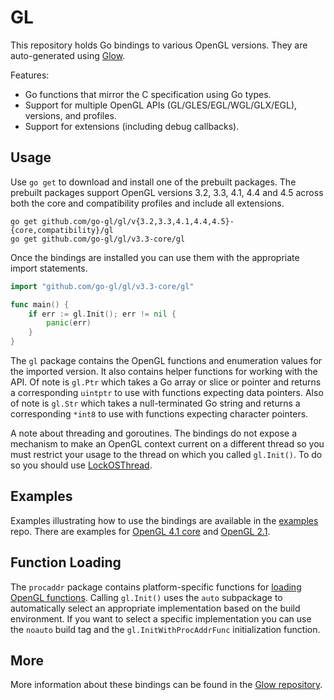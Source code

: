 GL
==

This repository holds Go bindings to various OpenGL versions. They are auto-generated using [Glow](github.com/go-gl/glow).

Features:
- Go functions that mirror the C specification using Go types.
- Support for multiple OpenGL APIs (GL/GLES/EGL/WGL/GLX/EGL), versions, and profiles.
- Support for extensions (including debug callbacks).

Usage
-----

Use `go get` to download and install one of the prebuilt packages. The prebuilt packages support OpenGL versions 3.2, 3.3, 4.1, 4.4 and 4.5 across both the core and compatibility profiles and include all extensions.

    go get github.com/go-gl/gl/v{3.2,3.3,4.1,4.4,4.5}-{core,compatibility}/gl
    go get github.com/go-gl/gl/v3.3-core/gl

Once the bindings are installed you can use them with the appropriate import statements.

```Go
import "github.com/go-gl/gl/v3.3-core/gl"

func main() {
	if err := gl.Init(); err != nil {
		panic(err)
	}
}
```

The `gl` package contains the OpenGL functions and enumeration values for the imported version. It also contains helper functions for working with the API. Of note is `gl.Ptr` which takes a Go array or slice or pointer and returns a corresponding `uintptr` to use with functions expecting data pointers. Also of note is `gl.Str` which takes a null-terminated Go string and returns a corresponding `*int8` to use with functions expecting character pointers.

A note about threading and goroutines. The bindings do not expose a mechanism to make an OpenGL context current on a different thread so you must restrict your usage to the thread on which you called `gl.Init()`. To do so you should use [LockOSThread](https://code.google.com/p/go-wiki/wiki/LockOSThread).

Examples
--------

Examples illustrating how to use the bindings are available in the [examples](https://github.com/go-gl/examples) repo. There are examples for [OpenGL 4.1 core](https://github.com/go-gl/examples/blob/master/glfw31-gl41core-cube) and [OpenGL 2.1](https://github.com/go-gl/examples/tree/master/glfw31-gl21-cube).

Function Loading
----------------

The `procaddr` package contains platform-specific functions for [loading OpenGL functions](https://www.opengl.org/wiki/Load_OpenGL_Functions). Calling `gl.Init()` uses the `auto` subpackage to automatically select an appropriate implementation based on the build environment. If you want to select a specific implementation you can use the `noauto` build tag and the `gl.InitWithProcAddrFunc` initialization function.

More
----

More information about these bindings can be found in the [Glow repository](https://github.com/go-gl/glow).
